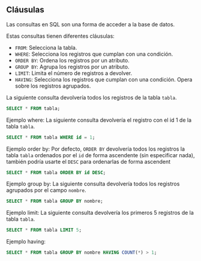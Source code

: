 
## Cláusulas
Las consultas en SQL son una forma de acceder a la base de datos.

Estas consultas tienen diferentes cláusulas:

* `FROM`: Selecciona la tabla.
* `WHERE`: Selecciona los registros que cumplan con una condición.
* `ORDER BY`: Ordena los registros por un atributo.
* `GROUP BY`: Agrupa los registros por un atributo.
* `LIMIT`: Limita el número de registros a devolver.
* `HAVING`: Selecciona los registros que cumplan con una condición. Opera sobre los registros agrupados.


La siguiente consulta devolvería todos los registros de la tabla `tabla`.
```sql
SELECT * FROM tabla;
```

Ejemplo where:
La siguiente consulta devolvería el registro con el id 1 de la tabla `tabla`.
```sql
SELECT * FROM tabla WHERE id = 1;
```

Ejemplo order by:
Por defecto, `ORDER BY` devolvería todos los registros la tabla `tabla` ordenados por el `id` de forma ascendente (sin especificar nada), también podría usarte el `DESC` para ordenarlas de forma ascendent
```sql
SELECT * FROM tabla ORDER BY id DESC;
```

Ejemplo group by:
La siguiente consulta devolvería todos los registros agrupados por el campo `nombre`.
```sql
SELECT * FROM tabla GROUP BY nombre;
```

Ejemplo limit:
La siguiente consulta devolvería los primeros 5 registros de la tabla `tabla`.
```sql
SELECT * FROM tabla LIMIT 5;
```

Ejemplo having:
```sql
SELECT * FROM tabla GROUP BY nombre HAVING COUNT(*) > 1;
```
